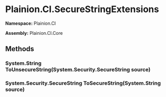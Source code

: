 
# Plainion.CI.SecureStringExtensions

**Namespace:** Plainion.CI

**Assembly:** Plainion.CI.Core


## Methods

### System.String ToUnsecureString(System.Security.SecureString source)

### System.Security.SecureString ToSecureString(System.String source)
